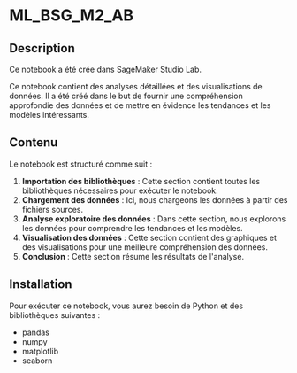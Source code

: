 # ML_BSG_M2_AB

## Description
Ce notebook a été crée dans SageMaker Studio Lab.

Ce notebook contient des analyses détaillées et des visualisations de données. Il a été créé dans le but de fournir une compréhension approfondie des données et de mettre en évidence les tendances et les modèles intéressants.

## Contenu

Le notebook est structuré comme suit :

1. **Importation des bibliothèques** : Cette section contient toutes les bibliothèques nécessaires pour exécuter le notebook.
2. **Chargement des données** : Ici, nous chargeons les données à partir des fichiers sources.
3. **Analyse exploratoire des données** : Dans cette section, nous explorons les données pour comprendre les tendances et les modèles.
4. **Visualisation des données** : Cette section contient des graphiques et des visualisations pour une meilleure compréhension des données.
5. **Conclusion** : Cette section résume les résultats de l'analyse.

## Installation

Pour exécuter ce notebook, vous aurez besoin de Python et des bibliothèques suivantes :
- pandas
- numpy
- matplotlib
- seaborn
